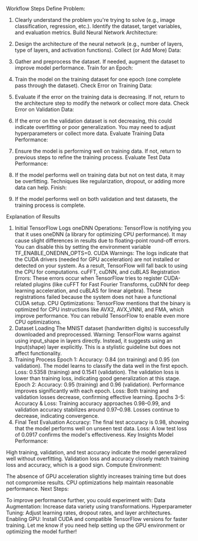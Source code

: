 Workflow Steps
Define Problem:

1. Clearly understand the problem you're trying to solve (e.g., image classification, regression, etc.).
Identify the dataset, target variables, and evaluation metrics.
Build Neural Network Architecture:

2. Design the architecture of the neural network (e.g., number of layers, type of layers, and activation functions).
Collect (or Add More) Data:

3. Gather and preprocess the dataset.
If needed, augment the dataset to improve model performance.
Train for an Epoch:

4. Train the model on the training dataset for one epoch (one complete pass through the dataset).
Check Error on Training Data:

5. Evaluate if the error on the training data is decreasing. If not, return to the architecture step to modify the network or collect more data.
Check Error on Validation Data:

6. If the error on the validation dataset is not decreasing, this could indicate overfitting or poor generalization. You may need to adjust hyperparameters or collect more data.
Evaluate Training Data Performance:

7. Ensure the model is performing well on training data. If not, return to previous steps to refine the training process.
Evaluate Test Data Performance:

8. If the model performs well on training data but not on test data, it may be overfitting. Techniques like regularization, dropout, or adding more data can help.
Finish:

9. If the model performs well on both validation and test datasets, the training process is complete.

Explanation of Results
1. Initial TensorFlow Logs
oneDNN Operations: TensorFlow is notifying you that it uses oneDNN (a library for optimizing CPU performance). It may cause slight differences in results due to floating-point round-off errors. You can disable this by setting the environment variable TF_ENABLE_ONEDNN_OPTS=0.
CUDA Warnings: The logs indicate that the CUDA drivers (needed for GPU acceleration) are not installed or detected on your system. As a result, TensorFlow will fall back to using the CPU for computations.
cuFFT, cuDNN, and cuBLAS Registration Errors: These errors occur when TensorFlow tries to register CUDA-related plugins (like cuFFT for Fast Fourier Transforms, cuDNN for deep learning acceleration, and cuBLAS for linear algebra). These registrations failed because the system does not have a functional CUDA setup.
CPU Optimizations: TensorFlow mentions that the binary is optimized for CPU instructions like AVX2, AVX_VNNI, and FMA, which improve performance. You can rebuild TensorFlow to enable even more CPU optimizations.
2. Dataset Loading
The MNIST dataset (handwritten digits) is successfully downloaded and preprocessed.
Warning: TensorFlow warns against using input_shape in layers directly. Instead, it suggests using an Input(shape) layer explicitly. This is a stylistic guideline but does not affect functionality.
3. Training Process
Epoch 1:
Accuracy: 0.84 (on training) and 0.95 (on validation). The model learns to classify the data well in the first epoch.
Loss: 0.5358 (training) and 0.1541 (validation). The validation loss is lower than training loss, indicating good generalization at this stage.
Epoch 2:
Accuracy: 0.95 (training) and 0.96 (validation). Performance improves significantly with each epoch.
Loss: Both training and validation losses decrease, confirming effective learning.
Epochs 3-5:
Accuracy & Loss: Training accuracy approaches 0.98–0.99, and validation accuracy stabilizes around 0.97–0.98. Losses continue to decrease, indicating convergence.
4. Final Test Evaluation
Accuracy: The final test accuracy is 0.98, showing that the model performs well on unseen test data.
Loss: A low test loss of 0.0917 confirms the model's effectiveness.
Key Insights
Model Performance:

High training, validation, and test accuracy indicate the model generalized well without overfitting.
Validation loss and accuracy closely match training loss and accuracy, which is a good sign.
Compute Environment:

The absence of GPU acceleration slightly increases training time but does not compromise results.
CPU optimizations help maintain reasonable performance.
Next Steps:

To improve performance further, you could experiment with:
Data Augmentation: Increase data variety using transformations.
Hyperparameter Tuning: Adjust learning rates, dropout rates, and layer architectures.
Enabling GPU: Install CUDA and compatible TensorFlow versions for faster training.
Let me know if you need help setting up the GPU environment or optimizing the model further!

